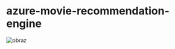 # azure-movie-recommendation-engine

![obraz](https://user-images.githubusercontent.com/66008982/202915475-c850f6a4-7002-48c1-97d1-a3e2a9b1c5d9.png)
